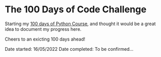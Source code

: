 # The 100 Days of Code Challenge

Starting my [100 days of Python Course](https://www.udemy.com/share/103IHM3@rzEvGYVsRN4j7JPodarP92VNnpuzSy-ndSn_MvYOVTAPzphOiujHfPYGtgCGnv0P/), and thought it would be a great idea to document my progress here. 

Cheers to an exicting 100 days ahead! 

Date started: 16/05/2022
Date completed: To be confirmed... 
